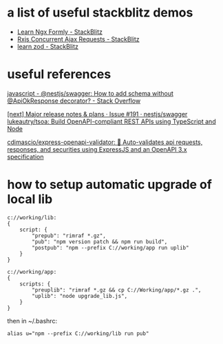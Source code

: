 # a list of useful stackblitz demos

* [Learn Ngx Formly - StackBlitz]( https://stackblitz.com/edit/ngx-formly-custom-template-xiphz4 )
* [Rxjs Concurrent Ajax Requests - StackBlitz]( https://stackblitz.com/edit/rxjs-r7uce1?devtoolsheight=60&file=index.ts )
* [learn zod - StackBlitz]( https://stackblitz.com/edit/typescript-yxh8cw?file=index.ts )

# useful references

[javascript - @nestjs/swagger: How to add schema without @ApiOkResponse decorator? - Stack Overflow]( https://stackoverflow.com/questions/69011886/nestjs-swagger-how-to-add-schema-without-apiokresponse-decorator )

[[next] Major release notes & plans · Issue #191 · nestjs/swagger]( https://github.com/nestjs/swagger/issues/191 )
[lukeautry/tsoa: Build OpenAPI-compliant REST APIs using TypeScript and Node]( https://github.com/lukeautry/tsoa )

[cdimascio/express-openapi-validator: 🦋 Auto-validates api requests, responses, and securities using ExpressJS and an OpenAPI 3.x specification]( https://github.com/cdimascio/express-openapi-validator )

# how to setup automatic upgrade of local lib

```
c://working/lib:
{
    script: {
        "prepub": "rimraf *.gz",
        "pub": "npm version patch && npm run build",
        "postpub": "npm --prefix C://working/app run uplib"
    }
}

c://working/app:
{
    scripts: {
        "preuplib": "rimraf *.gz && cp C://Working/app/*.gz .",
        "uplib": "node upgrade_lib.js",
    }
}
```
then in ~/.bashrc:

```
alias u="npm --prefix C://working/lib run pub"
```

